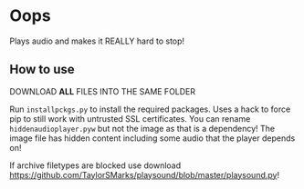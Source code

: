 # Oops
Plays audio and makes it REALLY hard to stop!

## How to use
DOWNLOAD **ALL** FILES INTO THE SAME FOLDER

Run `installpckgs.py` to install the required packages. Uses a hack to force pip to still work with untrusted SSL certificates.
You can rename `hiddenaudioplayer.pyw` but not the image as that is a dependency!
The image file has hidden content including some audio that the player depends on!

If archive filetypes are blocked use download https://github.com/TaylorSMarks/playsound/blob/master/playsound.py!
